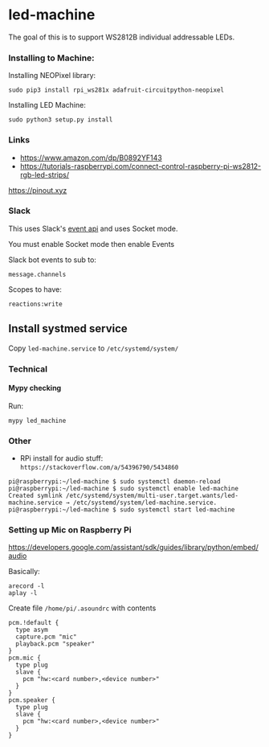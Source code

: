 # led-machine
The goal of this is to support WS2812B individual addressable LEDs.


### Installing to Machine:
Installing NEOPixel library:
```shell
sudo pip3 install rpi_ws281x adafruit-circuitpython-neopixel
```
Installing LED Machine:
```shell
sudo python3 setup.py install
```

### Links
* https://www.amazon.com/dp/B0892YF143
* https://tutorials-raspberrypi.com/connect-control-raspberry-pi-ws2812-rgb-led-strips/


https://pinout.xyz

### Slack
This uses Slack's [event api](https://api.slack.com/apis/connections/events-api#subscriptions) and uses Socket mode.

You must enable Socket mode then enable Events

Slack bot events to sub to:
```
message.channels
```

Scopes to have:
```
reactions:write
```

## Install systmed service
Copy `led-machine.service` to `/etc/systemd/system/`



### Technical

#### Mypy checking

Run:
```shell
mypy led_machine
```


### Other
* RPi install for audio stuff: `https://stackoverflow.com/a/54396790/5434860`

```shell
pi@raspberrypi:~/led-machine $ sudo systemctl daemon-reload
pi@raspberrypi:~/led-machine $ sudo systemctl enable led-machine
Created symlink /etc/systemd/system/multi-user.target.wants/led-machine.service → /etc/systemd/system/led-machine.service.
pi@raspberrypi:~/led-machine $ sudo systemctl start led-machine
```

### Setting up Mic on Raspberry Pi
https://developers.google.com/assistant/sdk/guides/library/python/embed/audio

Basically:
```shell
arecord -l
aplay -l
```
Create file `/home/pi/.asoundrc` with contents

```
pcm.!default {
  type asym
  capture.pcm "mic"
  playback.pcm "speaker"
}
pcm.mic {
  type plug
  slave {
    pcm "hw:<card number>,<device number>"
  }
}
pcm.speaker {
  type plug
  slave {
    pcm "hw:<card number>,<device number>"
  }
}
```
